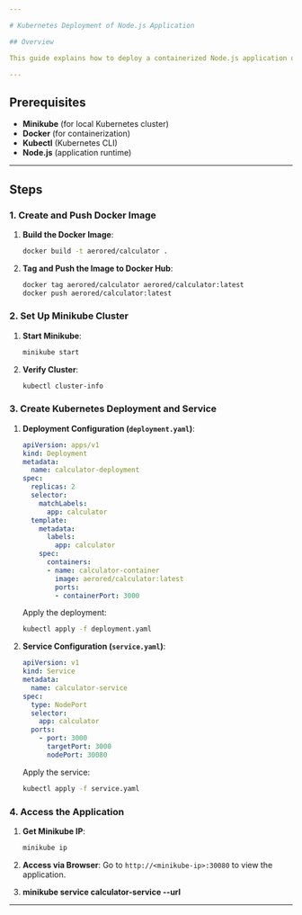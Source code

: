 ```yaml
---

# Kubernetes Deployment of Node.js Application

## Overview

This guide explains how to deploy a containerized Node.js application on Kubernetes using **Minikube**. The application is containerized with **Docker** and exposed via a **Kubernetes service**.

---
```


## Prerequisites

- **Minikube** (for local Kubernetes cluster)
- **Docker** (for containerization)
- **Kubectl** (Kubernetes CLI)
- **Node.js** (application runtime)

---

## Steps

### 1. **Create and Push Docker Image**

1. **Build the Docker Image**:
   ```bash
   docker build -t aerored/calculator .
   ```

2. **Tag and Push the Image to Docker Hub**:
   ```bash
   docker tag aerored/calculator aerored/calculator:latest
   docker push aerored/calculator:latest
   ```

### 2. **Set Up Minikube Cluster**

1. **Start Minikube**:
   ```bash
   minikube start
   ```

2. **Verify Cluster**:
   ```bash
   kubectl cluster-info
   ```

### 3. **Create Kubernetes Deployment and Service**

1. **Deployment Configuration (`deployment.yaml`)**:
   ```yaml
   apiVersion: apps/v1
   kind: Deployment
   metadata:
     name: calculator-deployment
   spec:
     replicas: 2
     selector:
       matchLabels:
         app: calculator
     template:
       metadata:
         labels:
           app: calculator
       spec:
         containers:
         - name: calculator-container
           image: aerored/calculator:latest
           ports:
           - containerPort: 3000
   ```

   Apply the deployment:
   ```bash
   kubectl apply -f deployment.yaml
   ```

2. **Service Configuration (`service.yaml`)**:
   ```yaml
   apiVersion: v1
   kind: Service
   metadata:
     name: calculator-service
   spec:
     type: NodePort
     selector:
       app: calculator
     ports:
       - port: 3000
         targetPort: 3000
         nodePort: 30080
   ```

   Apply the service:
   ```bash
   kubectl apply -f service.yaml
   ```

### 4. **Access the Application**

1. **Get Minikube IP**:
   ```bash
   minikube ip
   ```

2. **Access via Browser**:
   Go to `http://<minikube-ip>:30080` to view the application.

3. **minikube service calculator-service --url**

---


